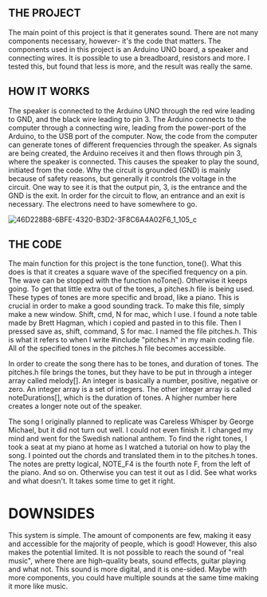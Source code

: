 ## THE PROJECT
The main point of this project is that it generates sound. There are not many components necessary, however- it's the code that matters.
The components used in this project is an Arduino UNO board, a speaker and connecting wires. It is possible to use a breadboard, resistors
and more. I tested this, but found that less is more, and the result was really the same. 




## HOW IT WORKS
The speaker is connected to the Arduino UNO through the red wire leading to GND, and the black wire leading to pin 3. The Arduino connects to
the computer through a connecting wire, leading from the power-port of the Arduino, to the USB port of the computer. Now, the code from
the computer can generate tones of different frequencies through the speaker. As signals are being created, the Arduino receives it and then
flows through pin 3, where the speaker is connected. This causes the speaker to play the sound, initiated from the code. Why the circuit is grounded (GND)
is mainly because of safety reasons, but generally it controls the voltage in the circuit. One way to see it is that the output pin, 3, is the entrance
and the GND is the exit. In order for the circuit to flow, an entrance and an exit is necessary. The electrons need to have somewhere to go.


![46D228B8-6BFE-4320-B3D2-3F8C6A4A02F6_1_105_c](https://user-images.githubusercontent.com/57347172/105273825-512f1d00-5b9c-11eb-9bb0-afcf5ca49678.jpeg)


## THE CODE
The main function for this project is the tone function, tone(). What this does is that it creates a square wave of the specified frequency on a pin.
The wave can be stopped with the function noTone(). Otherwise it keeps going. To get that little extra out of the tones, a pitches.h file is being used.
These types of tones are more specific and broad, like a piano. This is crucial in order to make a good sounding track. To make this file, simply make a
new window. Shift, cmd, N for mac, which I use. I found a note table made by Brett Hagman, which i copied and pasted in to this file. Then I pressed save as,
shift, command, S for mac. I named the file pitches.h. This is what it refers to when I write #include "pitches.h" in my main coding file. All of the
specified tones in the pitches.h file becomes accessible. 

In order to create the song there has to be tones, and duration of tones. The pitches.h file brings the tones, but they have to be put in through a 
integer array called melody[]. An integer is basically a number, positive, negative or zero. An integer array is a set of integers. The other integer
array is called noteDurations[], which is the duration of tones. A higher number here creates a longer note out of the speaker. 

The song I originally planned to replicate was Careless Whisper by George Michael, but it did not turn out well. I could not even finish it. I changed my mind
and went for the Swedish national anthem. To find the right tones, I took a seat at my piano at home as I watched a tutorial on how to play the song.
I pointed out the chords and translated them in to the pitches.h tones. The notes are pretty logical, NOTE_F4 is the fourth note F, from the left of the 
piano. And so on. Otherwise you can test it out as I did. See what works and what doesn't. It takes some time to get it right.




# DOWNSIDES
This system is simple. The amount of components are few, making it easy and accessible for the majority of people, which is good! However, this also makes the
potential limited. It is not possible to reach the sound of "real music", where there are high-quality beats, sound effects, guitar playing and what not. This 
sound is more digital, and it is one-sided. Maybe with more components, you could have multiple sounds at the same time making it more like music.
 
